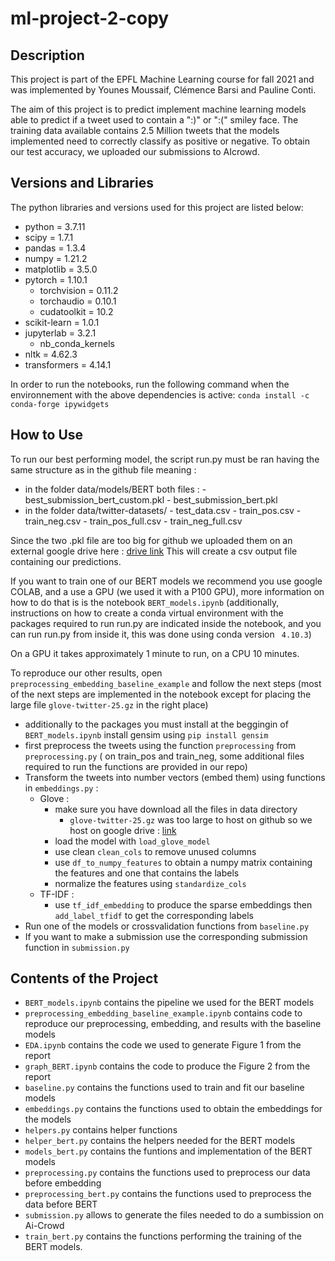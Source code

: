 # ml-project-2-copy

## Description
This project is part of the EPFL Machine Learning course for fall 2021 and was implemented by Younes Moussaif, Clémence Barsi and Pauline Conti.

The aim of this project is to predict implement machine learning models able to predict if a tweet used to contain a ":)" or ":(" smiley face. The training data available contains 2.5 Million tweets that the models implemented need to correctly classify as positive or negative. To obtain our test accuracy, we uploaded our submissions to AIcrowd.


## Versions and Libraries
The python libraries and versions used for this project are listed below:
- python = 3.7.11
- scipy = 1.7.1
- pandas = 1.3.4
- numpy = 1.21.2
- matplotlib = 3.5.0
- pytorch = 1.10.1
  - torchvision = 0.11.2
  - torchaudio = 0.10.1
  - cudatoolkit = 10.2
- scikit-learn = 1.0.1
- jupyterlab = 3.2.1
  - nb_conda_kernels
- nltk = 4.62.3
- transformers = 4.14.1

In order to run the notebooks, run the following command when the environnement with the above dependencies is active:
```conda install -c conda-forge ipywidgets```

## How to Use
To run our best performing model, the script run.py must be ran having the same structure as in the github file meaning :
  - in the folder data/models/BERT both files :
          - best_submission_bert_custom.pkl
          - best_submission_bert.pkl
  - in the folder data/twitter-datasets/
          - test_data.csv
          - train_pos.csv
          - train_neg.csv
          - train_pos_full.csv
          - train_neg_full.csv

Since the two .pkl file are too big for github we uploaded them on an external google drive here : [drive link](https://drive.google.com/drive/folders/1hAsNuEbsmkgaBuEapGjLKX5sa76Bc809?usp=sharing)
This will create a csv output file containing our predictions.

If you want to train one of our BERT models we recommend you use google COLAB, and a use a GPU (we used it with a P100 GPU), more information on how to do that is is the notebook `BERT_models.ipynb` (additionally, instructions on how to create a conda virtual environment with the packages required to run run.py are indicated inside the notebook, and you can run run.py from inside it, this was done using conda version ` 4.10.3`)

On a GPU it takes approximately 1 minute to run, on a CPU 10 minutes.

To reproduce our other results, open `preprocessing_embedding_baseline_example` and follow the next steps (most of the next steps are implemented in the notebook except for placing the large file `glove-twitter-25.gz` in the right place)
- additionally to the packages you must install at the beggingin of `BERT_models.ipynb` install gensim using `pip install gensim`
- first preprocess the tweets using the function `preprocessing` from `preprocessing.py` ( on train_pos and train_neg, some additional files required to run the functions are provided in our repo)
- Transform the tweets into number vectors (embed them) using functions in `embeddings.py` :
  - Glove :
    - make sure you have download all the files in data directory 
      - `glove-twitter-25.gz` was too large to host on github so we host on google drive : [link](https://drive.google.com/file/d/1aWogx_xnky0c9gE_avHuRr__8zZNO1Us/view?usp=sharing) 
    - load the model with `load_glove_model`
    - use clean `clean_cols` to remove unused columns
    - use `df_to_numpy_features` to obtain a numpy matrix containing the features and one that contains the labels
    - normalize the features using `standardize_cols`
  - TF-IDF :
    - use `tf_idf_embedding` to produce the sparse embeddings then `add_label_tfidf` to get the corresponding labels
- Run one of the models or crossvalidation functions from `baseline.py`
- If you want to make a submission use the corresponding submission function in `submission.py`

## Contents of the Project
- ```BERT_models.ipynb``` contains the pipeline we used for the BERT models
- `preprocessing_embedding_baseline_example.ipynb` contains code to reproduce our preprocessing, embedding, and results with the baseline models 
- ```EDA.ipynb``` contains the code we used to generate Figure 1 from the report
- `graph_BERT.ipynb` contains the code to produce the Figure 2 from the report
- ```baseline.py``` contains the functions used to train and fit our baseline models
- ```embeddings.py``` contains the functions used to obtain the embeddings for the models
- ```helpers.py``` contains helper functions
- ```helper_bert.py``` contains the helpers needed for the BERT models
- ```models_bert.py``` contains the funtions and implementation of the BERT models
- ```preprocessing.py``` contains the functions used to preprocess our data before embedding
- ```preprocessing_bert.py``` contains the functions used to preprocess the data before BERT
- ```submission.py``` allows to generate the files needed to do a sumbission on Ai-Crowd
- ```train_bert.py``` contains the functions performing the training of the BERT models.
